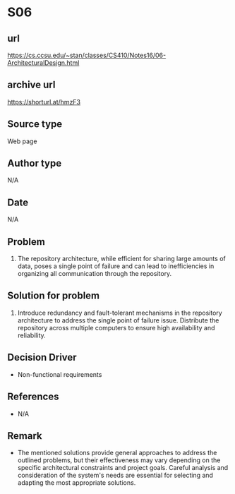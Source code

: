 # S06

## url
https://cs.ccsu.edu/~stan/classes/CS410/Notes16/06-ArchitecturalDesign.html

## archive url
https://shorturl.at/hmzF3

## Source type
Web page

## Author type
N/A

## Date
N/A

## Problem
1. The repository architecture, while efficient for sharing large amounts of data, poses a single point of failure and can lead to inefficiencies in organizing all communication through the repository.

## Solution for problem 
1.  Introduce redundancy and fault-tolerant mechanisms in the repository architecture to address the single point of failure issue. Distribute the repository across multiple computers to ensure high availability and reliability. 


## Decision Driver
- Non-functional requirements

## References 
- N/A

## Remark
- The mentioned solutions provide general approaches to address the outlined problems, but their effectiveness may vary depending on the specific architectural constraints and project goals. Careful analysis and consideration of the system's needs are essential for selecting and adapting the most appropriate solutions.